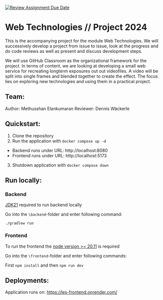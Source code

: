 [![Review Assignment Due Date](https://classroom.github.com/assets/deadline-readme-button-24ddc0f5d75046c5622901739e7c5dd533143b0c8e959d652212380cedb1ea36.svg)](https://classroom.github.com/a/gQyBcnrC)
# Web Technologies // Project 2024
This is the accompanying project for the module Web Technologies. We will successively develop a project from issue to issue, look at the progress and do code reviews as well as present and discuss development steps.

We will use GitHub Classroom as the organizational framework for the project. In terms of content, we are looking at developing a small web service for recreating longterm exposures out out videofiles. A video will be split into single frames and blended together to create the effect. The focus lies on exploring new technologies and using them in a practical project. 

## Team:
Author: Methusshan Elankumaran
Reviewer: Dennis Wäckerle

## Quickstart:
1. Clone the repository
2. Run the application with `docker compose up -d`
  - Backend runs under URL: http://localhost:8080
  - Frontend runs under URL: http://localhost:5173
3. Shutdown application with `docker compose down`

## Run locally:

### Backend

[JDK21](https://www.oracle.com/java/technologies/javase/jdk21-archive-downloads.html) required to run backend locally

Go into the `\backend`-folder and enter following command:

`./gradlew run`  

### Frontend

To run the frontend the [node version >= 20.11](https://nodejs.org/en/download/package-manager) is required

Go into the `\frontend`-folder and enter following commands:

First `npm install` and then `npm run dev`

## Deployments:
Application runs on: https://les-frontend.onrender.com/

